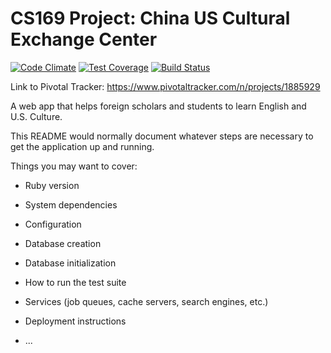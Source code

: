 # CS169 Project: China US Cultural Exchange Center

[![Code Climate](https://codeclimate.com/repos/57f19ff033502a772b003c01/badges/a651d79e74886bf7f46f/gpa.svg)](https://codeclimate.com/repos/57f19ff033502a772b003c01/feed) [![Test Coverage](https://codeclimate.com/repos/57f19ff033502a772b003c01/badges/a651d79e74886bf7f46f/coverage.svg)](https://codeclimate.com/repos/57f19ff033502a772b003c01/coverage) [![Build Status](https://travis-ci.com/gavinksong/cs169-cucec.svg?token=FXjnL2m33ScAVe6iEUzD&branch=master)](https://travis-ci.com/gavinksong/cs169-cucec)

Link to Pivotal Tracker: https://www.pivotaltracker.com/n/projects/1885929

A web app that helps foreign scholars and students to learn English and U.S. Culture.

This README would normally document whatever steps are necessary to get the
application up and running.

Things you may want to cover:

* Ruby version

* System dependencies

* Configuration

* Database creation

* Database initialization

* How to run the test suite

* Services (job queues, cache servers, search engines, etc.)

* Deployment instructions

* ...

